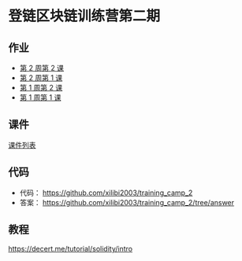 # 登链区块链训练营第二期

## 作业

- [第 2 周第 2 课](./Week2-2/Work.md)
- [第 2 周第 1 课](./Week2-1/Work.md)
- [第 1 周第 2 课](./Week1-2/Work.md)
- [第 1 周第 1 课](./Week1-1/Work.md)

## 课件

[课件列表](./courseware/)

## 代码

- 代码： https://github.com/xilibi2003/training_camp_2
- 答案： https://github.com/xilibi2003/training_camp_2/tree/answer

## 教程

https://decert.me/tutorial/solidity/intro
